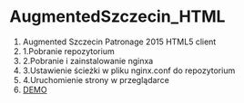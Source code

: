 # AugmentedSzczecin_HTML
<ol>
<li>Augmented Szczecin Patronage 2015 HTML5 client</li>
<li>1.Pobranie repozytorium </li>
<li>2.Pobranie i zainstalowanie nginxa </li>
<li>3.Ustawienie ścieżki w pliku nginx.conf do repozytorium </li>
<li>4.Uruchomienie strony w przeglądarce</li>
<li><a target="_blank" href="http://witkowsky.cba.pl/maps">DEMO</a></li>
</ol>
